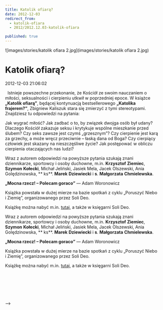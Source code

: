 ```yaml
---
title: Katolik ofiarą?
date: 2012-12-03
redirect_from: 
  - katolik-ofiara
  - 2012/2012.12.03-katolik-ofiara

published: true
---
```



![images/stories/katolik ofiara 2.jpg](images/stories/katolik ofiara 2.jpg)

# Katolik ofiarą?

<time>2012-12-03 21:06:02</time>




&nbsp;
Istnieje powszechne przekonanie, że Kościół ze swoim nauczaniem o miłości, seksualności i cierpieniu utkwił w poprzedniej epoce. W książce **„Katolik ofiarą”**, będącej kontynuacją bestsellerowego **„Katolika frajerem?”**, Zbigniew Kaliszuk stara się zmierzyć z tymi stereotypami. Znajdziesz tu odpowiedzi na pytania:

 Jak wygrać miłość? Jak zadbać o to, by związek dwojga osób był udany?
 Dlaczego Kościół zakazuje seksu i krytykuje wspólne mieszkanie przed ślubem?
 Czy seks zawsze jest czymś „grzesznym”?
 Czy cierpienie jest karą za grzechy, a może wręcz przeciwnie – łaską dana od Boga?
 Czy cierpiący człowiek jest skazany na nieszczęśliwe życie?
 Jak postępować w obliczu cierpienia otaczających nas ludzi?

<!--{{intro-break}}-->

Wraz z autorem odpowiedzi na powyższe pytania szukają znani dziennikarze, sportowcy i osoby duchowne, m.in. **Krzysztof** **Ziemiec**, **Szymon** **Kołecki**, Michał Jeliński, Jasiek Mela, Jacek Olszewski, Ania Golędzinowska, **
ks**. **Marek** **Dziewiecki** i **s**. **Małgorzata** **Chmielewska**.

**„Mocna rzecz! – Polecam goraco”** — Adam Woronowicz

Książka powstała w dużej mierze na bazie spotkań z cyklu „Poruszyć Niebo i Ziemię”, organizowanego przez Soli Deo.

Książkę można nabyć m.in. [tutaj](http://www.xlm.pl/katolik-ofiara/), a także w księgarni Soli Deo.
&nbsp;
&nbsp;
&nbsp;


<!--CONTENT FROM OLD SERVER (jos before 2013): 




&nbsp;


Istnieje powszechne przekonanie, że Kościół ze swoim nauczaniem o miłości, seksualności i cierpieniu utkwił w poprzedniej epoce. W książce **„Katolik ofiarą”**, będącej kontynuacją bestsellerowego **„Katolika frajerem?”**, Zbigniew Kaliszuk stara się zmierzyć z tymi stereotypami. Znajdziesz tu odpowiedzi na pytania:

 Jak wygrać miłość? Jak zadbać o to, by związek dwojga osób był udany?
 Dlaczego Kościół zakazuje seksu i krytykuje wspólne mieszkanie przed ślubem?
 Czy seks zawsze jest czymś „grzesznym”?
 Czy cierpienie jest karą za grzechy, a może wręcz przeciwnie – łaską dana od Boga?
 Czy cierpiący człowiek jest skazany na nieszczęśliwe życie?
 Jak postępować w obliczu cierpienia otaczających nas ludzi?


<!--{{intro-break}}-->


Wraz z autorem odpowiedzi na powyższe pytania szukają znani dziennikarze, sportowcy i osoby duchowne, m.in. **Krzysztof** **Ziemiec**, **Szymon** **Kołecki**, Michał Jeliński, Jasiek Mela, Jacek Olszewski, Ania Golędzinowska, **
ks**. **Marek** **Dziewiecki** i **s**. **Małgorzata** **Chmielewska**.

**„Mocna rzecz! – Polecam goraco”** — Adam Woronowicz

Książka powstała w dużej mierze na bazie spotkań z cyklu „Poruszyć Niebo i Ziemię”, organizowanego przez Soli Deo.

Książkę można nabyć m.in. [tutaj](http://www.xlm.pl/katolik-ofiara/), a także w księgarni Soli Deo.


&nbsp;


&nbsp;


&nbsp;

-->

<!--{{json:{"created_date":"2012-12-03 21:06:02","publish_down":"0000-00-00 00:00:00","id":"1153"}}}-->